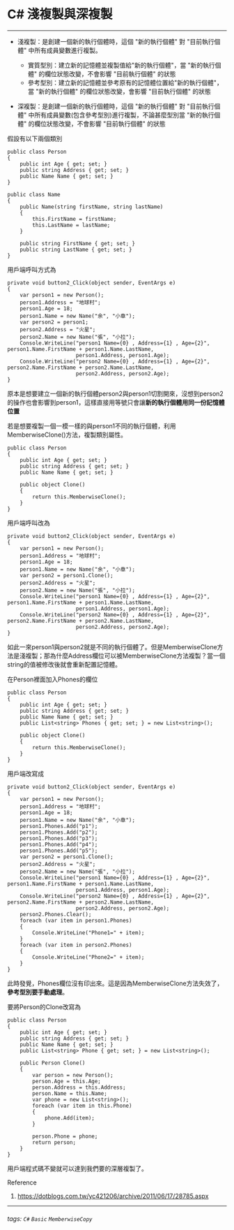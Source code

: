 C# 淺複製與深複製
===

---

* 淺複製：是創建一個新的執行個體時，這個 "新的執行個體" 對 "目前執行個體" 中所有成員變數進行複製。
    * 實質型別：建立新的記憶體並複製值給"新的執行個體"，當 "新的執行個體" 的欄位狀態改變，不會影響 "目前執行個體" 的狀態
    * 參考型別：建立新的記憶體並參考原有的記憶體位置給"新的執行個體"，當 "新的執行個體" 的欄位狀態改變，會影響 "目前執行個體" 的狀態

* 深複製：是創建一個新的執行個體時，這個 "新的執行個體" 對 "目前執行個體" 中所有成員變數(包含參考型別)進行複製，不論甚麼型別當 "新的執行個體" 的欄位狀態改變，不會影響 "目前執行個體" 的狀態

假設有以下兩個類別

```clike=
public class Person
{
	public int Age { get; set; }
	public string Address { get; set; }
	public Name Name { get; set; }
}

public class Name
{
	public Name(string firstName, string lastName)
	{
		this.FirstName = firstName;
		this.LastName = lastName;
	}

	public string FirstName { get; set; }
	public string LastName { get; set; }
}
```

用戶端呼叫方式為

```clike=
private void button2_Click(object sender, EventArgs e)
{
	var person1 = new Person();
	person1.Address = "地球村";
	person1.Age = 18;
	person1.Name = new Name("余", "小章");
	var person2 = person1;
	person2.Address = "火星";
	person2.Name = new Name("張", "小拉");
	Console.WriteLine("person1 Name={0} , Address={1} , Age={2}", person1.Name.FirstName + person1.Name.LastName,
					  person1.Address, person1.Age);
	Console.WriteLine("person2 Name={0} , Address={1} , Age={2}", person2.Name.FirstName + person2.Name.LastName,
					  person2.Address, person2.Age);
}
```

原本是想要建立一個新的執行個體person2與person1切割開來，沒想到person2的操作也會影響到person1，這樣直接用等號只會讓**新的執行個體用同一份記憶體位置**

若是想要複製一個一模一樣的與person1不同的執行個體，利用MemberwiseClone()方法，複製類別屬性。

```clike=
public class Person
{
	public int Age { get; set; }
	public string Address { get; set; }
	public Name Name { get; set; }

	public object Clone()
	{
		return this.MemberwiseClone();
	}
}
```

用戶端呼叫改為

```clike=
private void button2_Click(object sender, EventArgs e)
{
	var person1 = new Person();
	person1.Address = "地球村";
	person1.Age = 18;
	person1.Name = new Name("余", "小章");
	var person2 = person1.Clone();
	person2.Address = "火星";
	person2.Name = new Name("張", "小拉");
	Console.WriteLine("person1 Name={0} , Address={1} , Age={2}", person1.Name.FirstName + person1.Name.LastName,
					  person1.Address, person1.Age);
	Console.WriteLine("person2 Name={0} , Address={1} , Age={2}", person2.Name.FirstName + person2.Name.LastName,
					  person2.Address, person2.Age);
}
```

如此一來person1與person2就是不同的執行個體了。但是MemberwiseClone方法是淺複製；那為什麼Address欄位可以被MemberwiseClone方法複製？當一個string的值被修改後就會重新配置記憶體。

在Person裡面加入Phones的欄位

```clike=
public class Person
{
	public int Age { get; set; }
	public string Address { get; set; }
	public Name Name { get; set; }
	public List<string> Phones { get; set; } = new List<string>();

	public object Clone()
	{
		return this.MemberwiseClone();
	}
}
```

用戶端改寫成

```clike=
private void button2_Click(object sender, EventArgs e)
{
	var person1 = new Person();
	person1.Address = "地球村";
	person1.Age = 18;
	person1.Name = new Name("余", "小章");
	person1.Phones.Add("p1");
	person1.Phones.Add("p2");
	person1.Phones.Add("p3");
	person1.Phones.Add("p4");
	person1.Phones.Add("p5");
	var person2 = person1.Clone();
	person2.Address = "火星";
	person2.Name = new Name("張", "小拉");
	Console.WriteLine("person1 Name={0} , Address={1} , Age={2}", person1.Name.FirstName + person1.Name.LastName,
					  person1.Address, person1.Age);
	Console.WriteLine("person2 Name={0} , Address={1} , Age={2}", person2.Name.FirstName + person2.Name.LastName,
					  person2.Address, person2.Age);
	person2.Phones.Clear();
	foreach (var item in person1.Phones)
	{
		Console.WriteLine("Phone1=" + item);
	}
	foreach (var item in person2.Phones)
	{
		Console.WriteLine("Phone2=" + item);
	}
}
```

此時發覺，Phones欄位沒有印出來。這是因為MemberwiseClone方法失效了，**參考型別要手動處理**。

要將Person的Clone改寫為

```clike=
public class Person
{
	public int Age { get; set; }
	public string Address { get; set; }
	public Name Name { get; set; }
	public List<string> Phone { get; set; } = new List<string>();

	public Person Clone()
	{
		var person = new Person();
		person.Age = this.Age;
		person.Address = this.Address;
		person.Name = this.Name;
		var phone = new List<string>();
		foreach (var item in this.Phone)
		{
			phone.Add(item);
		}

		person.Phone = phone;
		return person;
	}
}
```

用戶端程式碼不變就可以達到我們要的深層複製了。

Reference
1. https://dotblogs.com.tw/yc421206/archive/2011/06/17/28785.aspx

---

###### tags: `C#` `Basic` `MemberwiseCopy`